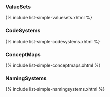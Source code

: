 <!-- markdownlint-disable MD001 MD041 -->

### ValueSets

{% include list-simple-valuesets.xhtml %}

### CodeSystems
  
{% include list-simple-codesystems.xhtml %}

### ConceptMaps

{% include list-simple-conceptmaps.xhtml %}

### NamingSystems

{% include list-simple-namingsystems.xhtml %}
